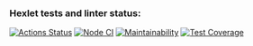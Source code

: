 ### Hexlet tests and linter status:
[![Actions Status](https://github.com/andr-novikov/frontend-project-lvl2/workflows/hexlet-check/badge.svg)](https://github.com/andr-novikov/frontend-project-lvl2/actions)
[![Node CI](https://github.com/andr-novikov/frontend-project-lvl2/actions/workflows/nodejs.yml/badge.svg)](https://github.com/andr-novikov/frontend-project-lvl2/actions/workflows/nodejs.yml)
[![Maintainability](https://api.codeclimate.com/v1/badges/526a14eef70febadd722/maintainability)](https://codeclimate.com/github/andr-novikov/frontend-project-lvl2/maintainability)
[![Test Coverage](https://api.codeclimate.com/v1/badges/526a14eef70febadd722/test_coverage)](https://codeclimate.com/github/andr-novikov/frontend-project-lvl2/test_coverage)
